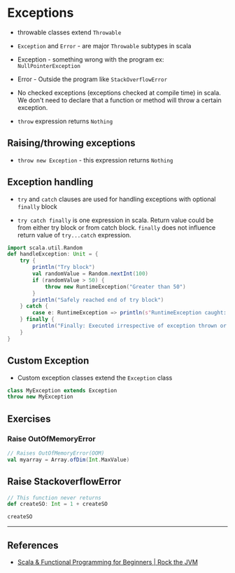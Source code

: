 # Exceptions

* throwable classes extend `Throwable`
* `Exception` and `Error` - are major `Throwable` subtypes in scala
* Exception - something wrong with the program ex: `NullPointerException`
* Error - Outside the program like `StackOverflowError`

* No checked exceptions (exceptions checked at compile time) in scala. We don't need to declare that a function or method will throw a certain exception.

* `throw` expression returns `Nothing`

## Raising/throwing exceptions

* `throw new Exception` - this expression returns `Nothing`

## Exception handling

* `try` and `catch` clauses are used for handling exceptions with optional `finally` block

* `try catch finally` is one expression in scala. Return value could be from either try block or from catch block. `finally` does not influence return value of `try...catch` expression.

```Scala
import scala.util.Random
def handleException: Unit = {
    try {
        println("Try block")
        val randomValue = Random.nextInt(100)
        if (randomValue > 50) {
            throw new RuntimeException("Greater than 50")
        }
        println("Safely reached end of try block")
    } catch {
        case e: RuntimeException => println(s"RuntimeException caught: ${e}")
    } finally {
        println("Finally: Executed irrespective of exception thrown or not")
    }
}
```

## Custom Exception

* Custom exception classes extend the `Exception` class

```Scala
class MyException extends Exception
throw new MyException
```

## Exercises

### Raise OutOfMemoryError

```Scala
// Raises OutOfMemoryError(OOM)
val myarray = Array.ofDim(Int.MaxValue)
```

## Raise StackoverflowError

```Scala
// This function never returns
def createSO: Int = 1 + createSO

createSO
```

---

## References

* [Scala & Functional Programming for Beginners | Rock the JVM](https://www.udemy.com/share/1013xsCUMfd1lVR34=/)
